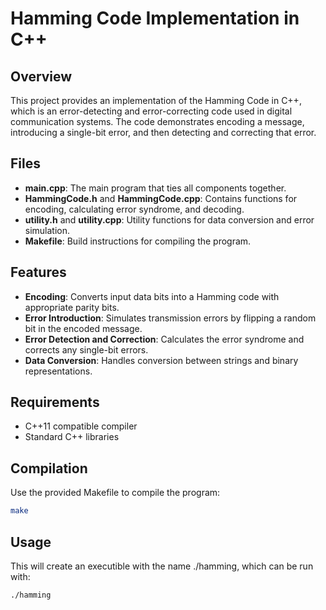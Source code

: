 # Hamming Code Implementation in C++

## Overview
This project provides an implementation of the Hamming Code in C++, which is an error-detecting and error-correcting code used in digital communication systems. The code demonstrates encoding a message, introducing a single-bit error, and then detecting and correcting that error.

## Files
- **main.cpp**: The main program that ties all components together.
- **HammingCode.h** and **HammingCode.cpp**: Contains functions for encoding, calculating error syndrome, and decoding.
- **utility.h** and **utility.cpp**: Utility functions for data conversion and error simulation.
- **Makefile**: Build instructions for compiling the program.

## Features
- **Encoding**: Converts input data bits into a Hamming code with appropriate parity bits.
- **Error Introduction**: Simulates transmission errors by flipping a random bit in the encoded message.
- **Error Detection and Correction**: Calculates the error syndrome and corrects any single-bit errors.
- **Data Conversion**: Handles conversion between strings and binary representations.

## Requirements
- C++11 compatible compiler
- Standard C++ libraries

## Compilation
Use the provided Makefile to compile the program:

```bash
make
```

## Usage
This will create an executible with the name ./hamming, which can be run with:

```bash
./hamming
```